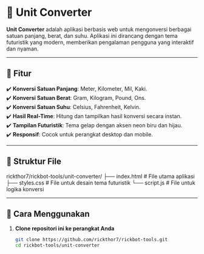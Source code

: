 # 🔄 Unit Converter  

**Unit Converter** adalah aplikasi berbasis web untuk mengonversi berbagai satuan panjang, berat, dan suhu. Aplikasi ini dirancang dengan tema futuristik yang modern, memberikan pengalaman pengguna yang interaktif dan nyaman.  

---

## 🌟 Fitur  
✔️ **Konversi Satuan Panjang**: Meter, Kilometer, Mil, Kaki.  
✔️ **Konversi Satuan Berat**: Gram, Kilogram, Pound, Ons.  
✔️ **Konversi Satuan Suhu**: Celsius, Fahrenheit, Kelvin.  
✔️ **Hasil Real-Time**: Hitung dan tampilkan hasil konversi secara instan.  
✔️ **Tampilan Futuristik**: Tema gelap dengan aksen neon biru dan hijau.  
✔️ **Responsif**: Cocok untuk perangkat desktop dan mobile.  

---

## 📂 Struktur File
rickthor7/rickbot-tools/unit-converter/
├── index.html        # File utama aplikasi
├── styles.css        # File untuk desain tema futuristik
└── script.js         # File untuk logika konversi

---

## 🚀 Cara Menggunakan  
1. **Clone repositori ini ke perangkat Anda**  
   ```bash
   git clone https://github.com/rickthor7/rickbot-tools.git
   cd rickbot-tools/unit-converter

   
